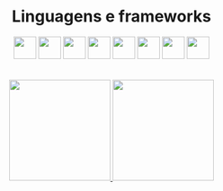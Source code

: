 <div align="center">
<h1> Linguagens e frameworks</h1>
<img src="https://cdn.jsdelivr.net/gh/devicons/devicon/icons/css3/css3-original.svg" width="40px" height="40px"/>
<img src="https://cdn.jsdelivr.net/gh/devicons/devicon/icons/html5/html5-original.svg" width="40px" height="40px" />
 <img src="https://cdn.jsdelivr.net/gh/devicons/devicon/icons/react/react-original.svg" width="40px" height="40px" />
<img src="https://cdn.jsdelivr.net/gh/devicons/devicon/icons/csharp/csharp-original.svg" width="40px" height="40px" />
<img src="https://cdn.jsdelivr.net/gh/devicons/devicon/icons/php/php-original.svg" width="40px" height="40px" />
<img src="https://cdn.jsdelivr.net/gh/devicons/devicon/icons/typescript/typescript-original.svg" width="40px" height="40px" />

 <img src="https://cdn.jsdelivr.net/gh/devicons/devicon/icons/mysql/mysql-original.svg" width="40px" height="40px" />
 
 <img src="https://cdn.jsdelivr.net/gh/devicons/devicon/icons/linux/linux-original.svg" width="40px" height="40px" />
</div>

<br>
<br>

<div align="center">
<a href="https://github.com/My-con">
<img height="180em" src="https://github-readme-stats.vercel.app/api/top-langs/?username=My-con&layout=compact&langs_count=7&theme=dracula"/>
<img height="180em" src="https://github-readme-stats.vercel.app/api?username=My-con&show_icons=true&theme=dracula&include_all_commits=true&count_private=true"/>
</div>

